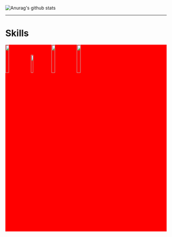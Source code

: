 ![Anurag's github stats](https://github-readme-stats.vercel.app/api?username=Mabule&show_icons=true&theme=monokai)
<hr>
<h1>Skills</h1>
<div style="background-color: red;">
  <img src="https://upload.wikimedia.org/wikipedia/commons/thumb/6/61/HTML5_logo_and_wordmark.svg/langfr-195px-HTML5_logo_and_wordmark.svg.png" width="15%">
  <img src="https://upload.wikimedia.org/wikipedia/commons/thumb/d/d5/CSS3_logo_and_wordmark.svg/1200px-CSS3_logo_and_wordmark.svg.png" width="12%">
  <img src="https://upload.wikimedia.org/wikipedia/commons/thumb/9/99/Unofficial_JavaScript_logo_2.svg/1200px-Unofficial_JavaScript_logo_2.svg.png" width="15%">
  <img src="https://upload.wikimedia.org/wikipedia/commons/thumb/2/27/PHP-logo.svg/1200px-PHP-logo.svg.png" width="15%">
</div>
